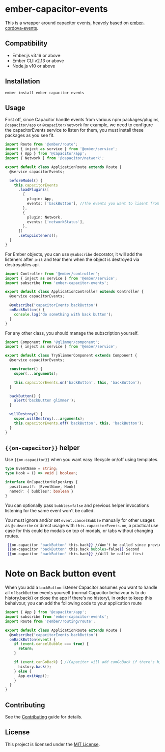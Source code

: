 # ember-capacitor-events

This is a wrapper around capacitor events, heavely based on [ember-cordova-events](http://corber.io/pages/addons/events.html).

## Compatibility

- Ember.js v3.16 or above
- Ember CLI v2.13 or above
- Node.js v10 or above

## Installation

```
ember install ember-capacitor-events
```

## Usage

First off, since Capacitor handle events from various npm packages/plugins, `@capacitor/app` or `@capacitor/network` for example,
we need to configure the capacitorEvents service to listen for them, you must install these packages as you see fit.

```ts
import Route from '@ember/route';
import { inject as service } from '@ember/service';
import { App } from '@capacitor/app';
import { Network } from '@capacitor/network';

export default class ApplicationRoute extends Route {
  @service capacitorEvents;

  beforeModel() {
    this.capacitorEvents
      .loadPlugins([
        {
          plugin: App,
          events: ['backButton'], //The events you want to lisent from this particular Plugin
        },
        {
          plugin: Network,
          events: ['networkStatus'],
        },
      ])
      .setupListeners();
  }
}
```

For Ember objects, you can use `@subscribe` decorator, it will add the listeners after `init`
and tear them when the object is destroyed via destroyables api.

```ts
import Controller from '@ember/controller';
import { inject as service } from '@ember/service';
import subscribe from 'ember-capacitor-events';

export default class ApplicationController extends Controller {
  @service capacitorEvents;

  @subscribe('capacitorEvents.backButton')
  onBackButton() {
    console.log('do something with back button');
  }
}
```

For any other class, you should manage the subscription yourself.

```ts
import Component from '@glimmer/component';
import { inject as service } from '@ember/service';

export default class TryGlimmerComponent extends Component {
  @service capacitorEvents;

  constructor() {
    super(...arguments);

    this.capacitorEvents.on('backButton', this, 'backButton');
  }

  backButton() {
    alert('backButton glimmer');
  }

  willDestroy() {
    super.willDestroy(...arguments);
    this.capacitorEvents.off('backButton', this, 'backButton');
  }
}
```

## `{{on-capacitor}}` helper

Use `{{on-capacitor}}` when you want easy lifecycle on/off using templates.

```ts
type EventName = string;
type Hook = () => void | boolean;

interface OnCapacitorHelperArgs {
  positional?: [EventName, Hook]
  named?: { bubbles?: boolean }
}
```

You can optionally pass `bubbles=false` and previous helper invocations listening for the same event won't be called. 

You must ignore and/or set `event.cancelBubble` manually for other usages as `@subscribe` or direct usage with `this.capacitorEvents.on`, a practical use case for this could be modals on top of modals, or tabs without changing routes.

```hbs
 {{on-capacitor "backButton" this.back}} //Won't be called since previous bubbles false
 {{on-capacitor "backButton" this.back bubbles=false}} Second
 {{on-capacitor "backButton" this.back}} //Will be called first
```
# Note on Back button event

When you add a `backButton` listener Capacitor assumes you want to handle all of `backButton` events yourself (normal Capacitor behaivour is to do history.back() or close the app if there's no history), in order to keep this behaivour, you can add the following code to your application route

```ts
import { App } from '@capacitor/app';
import subscribe from 'ember-capacitor-events';
import Route from '@ember/routing/route';

export default class ApplicationRoute extends Route {
  @subscribe('capacitorEvents.backButton')
  onBackButton(event) {
    if (event.cancelBubble === true) {
      return;
    }

    if (event.canGoBack) { //Capacitor will add canGoBack if there's history
      history.back();
    } else {
      App.exitApp();
    }
  }
}

```

## Contributing

See the [Contributing](CONTRIBUTING.md) guide for details.

## License

This project is licensed under the [MIT License](LICENSE.md).
